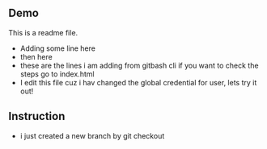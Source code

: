 ## Demo
This is a readme file.
- Adding some line here
- then here
- these are the lines i am adding from gitbash cli if you want to check the steps go to index.html
- I edit this file cuz i hav changed the global credential for user, lets try it out!
## Instruction 
- i just created a new branch by git checkout 
